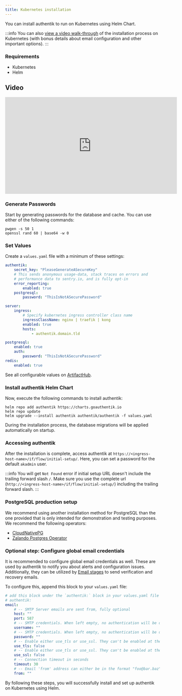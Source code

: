 ```yaml
---
title: Kubernetes installation
---
```


You can install authentik to run on Kubernetes using Helm Chart.

:::info
You can also [view a video walk-through](https://www.youtube.com/watch?v=O1qUbrk4Yc8) of the installation process on Kubernetes (with bonus details about email configuration and other important options).
:::

### Requirements

- Kubernetes
- Helm

## Video

<iframe width="560" height="315" src="https://www.youtube.com/embed/O1qUbrk4Yc8?si=hs-ZhbVk4Y-TW_Vw&amp;start=562" title="YouTube video player" frameborder="0" allow="accelerometer; autoplay; clipboard-write; encrypted-media; gyroscope; picture-in-picture; web-share" allowfullscreen></iframe>

### Generate Passwords

Start by generating passwords for the database and cache. You can use either of the following commands:

```shell
pwgen -s 50 1
openssl rand 60 | base64 -w 0
```

### Set Values

Create a `values.yaml` file with a minimum of these settings:

```yaml
authentik:
    secret_key: "PleaseGenerateASecureKey"
    # This sends anonymous usage-data, stack traces on errors and
    # performance data to sentry.io, and is fully opt-in
    error_reporting:
        enabled: true
    postgresql:
        password: "ThisIsNotASecurePassword"

server:
    ingress:
        # Specify kubernetes ingress controller class name
        ingressClassName: nginx | traefik | kong
        enabled: true
        hosts:
            - authentik.domain.tld

postgresql:
    enabled: true
    auth:
        password: "ThisIsNotASecurePassword"
redis:
    enabled: true
```

See all configurable values on [ArtifactHub](https://artifacthub.io/packages/helm/goauthentik/authentik).

### Install authentik Helm Chart

Now, execute the following commands to install authentik:

```shell
helm repo add authentik https://charts.goauthentik.io
helm repo update
helm upgrade --install authentik authentik/authentik -f values.yaml
```

During the installation process, the database migrations will be applied automatically on startup.

### Accessing authentik

After the installation is complete, access authentik at `https://<ingress-host-name>/if/flow/initial-setup/`. Here, you can set a password for the default `akadmin` user.

:::info
You will get `Not Found` error if initial setup URL doesn't include the trailing forward slash `/`. Make sure you use the complete url (`http://<ingress-host-name>/if/flow/initial-setup/`) including the trailing forward slash.
:::

### PostgreSQL production setup

We recommend using another installation method for PostgreSQL than the one provided that is only intended for demonstration and testing purposes. We recommend the following operators:

- [CloudNativePG](https://github.com/cloudnative-pg/cloudnative-pg)
- [Zalando Postgres Operator](https://github.com/zalando/postgres-operator)

### Optional step: Configure global email credentials

It is recommended to configure global email credentials as well. These are used by authentik to notify you about alerts and configuration issues. Additionally, they can be utilized by [Email stages](../../add-secure-apps/flows-stages/stages/email/index.mdx) to send verification and recovery emails.

To configure this, append this block to your `values.yaml` file:

```yaml
# add this block under the `authentik:` block in your values.yaml file
# authentik:
email:
    # -- SMTP Server emails are sent from, fully optional
    host: ""
    port: 587
    # -- SMTP credentials. When left empty, no authentication will be done.
    username: ""
    # -- SMTP credentials. When left empty, no authentication will be done.
    password: ""
    # -- Enable either use_tls or use_ssl. They can't be enabled at the same time.
    use_tls: false
    # -- Enable either use_tls or use_ssl. They can't be enabled at the same time.
    use_ssl: false
    # -- Connection timeout in seconds
    timeout: 30
    # -- Email 'from' address can either be in the format "foo@bar.baz" or "authentik <foo@bar.baz>"
    from: ""
```

By following these steps, you will successfully install and set up authentik on Kubernetes using Helm.

